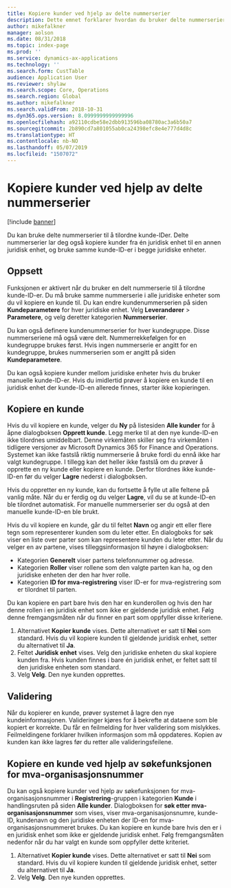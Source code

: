 ```yaml
---
title: Kopiere kunder ved hjelp av delte nummerserier
description: Dette emnet forklarer hvordan du bruker delte nummerserier til å kopiere en kunde til en annen juridisk enhet og samtidig beholde samme kunde-ID.
author: mikefalkner
manager: aolson
ms.date: 08/31/2018
ms.topic: index-page
ms.prod: ''
ms.service: dynamics-ax-applications
ms.technology: ''
ms.search.form: CustTable
audience: Application User
ms.reviewer: shylaw
ms.search.scope: Core, Operations
ms.search.region: Global
ms.author: mikefalkner
ms.search.validFrom: 2018-10-31
ms.dyn365.ops.version: 8.0999999999999996
ms.openlocfilehash: a92110cdbe58e2dbb913596ba08780ac3a6b50a7
ms.sourcegitcommit: 2b890cd7a801055ab0ca24398efc8e4e777d4d8c
ms.translationtype: HT
ms.contentlocale: nb-NO
ms.lasthandoff: 05/07/2019
ms.locfileid: "1507072"
---
```

# <a name="copy-customers-by-using-shared-number-sequences"></a>Kopiere kunder ved hjelp av delte nummerserier

[!include [banner](../includes/banner.md)]

Du kan bruke delte nummerserier til å tilordne kunde-IDer. Delte nummerserier lar deg også kopiere kunder fra én juridisk enhet til en annen juridisk enhet, og bruke samme kunde-ID-er i begge juridiske enheter.

## <a name="setup"></a>Oppsett

Funksjonen er aktivert når du bruker en delt nummerserie til å tilordne kunde-ID-er. Du må bruke samme nummerserie i alle juridiske enheter som du vil kopiere en kunde til. Du kan endre kundenummerserien på siden **Kundeparametere** for hver juridiske enhet. Velg **Leverandører** \> **Parametere**, og velg deretter kategorien **Nummerserier**.

Du kan også definere kundenummerserier for hver kundegruppe. Disse nummerseriene må også være delt. Nummerrekkefølgen for en kundegruppe brukes først. Hvis ingen nummerserie er angitt for en kundegruppe, brukes nummerserien som er angitt på siden **Kundeparametere**.

Du kan også kopiere kunder mellom juridiske enheter hvis du bruker manuelle kunde-ID-er. Hvis du imidlertid prøver å kopiere en kunde til en juridisk enhet der kunde-ID-en allerede finnes, starter ikke kopieringen.

## <a name="copy-a-customer"></a>Kopiere en kunde

Hvis du vil kopiere en kunde, velger du **Ny** på listesiden **Alle kunder** for å åpne dialogboksen **Opprett kunde**. Legg merke til at den nye kunde-ID-en ikke tilordnes umiddelbart. Denne virkemåten skiller seg fra virkemåten i tidligere versjoner av Microsoft Dynamics 365 for Finance and Operations. Systemet kan ikke fastslå riktig nummerserie å bruke fordi du ennå ikke har valgt kundegruppe. I tillegg kan det heller ikke fastslå om du prøver å opprette en ny kunde eller kopiere en kunde. Derfor tilordnes ikke kunde-ID-en før du velger **Lagre** nederst i dialogboksen.

Hvis du oppretter en ny kunde, kan du fortsette å fylle ut alle feltene på vanlig måte. Når du er ferdig og du velger **Lagre**, vil du se at kunde-ID-en ble tilordnet automatisk. For manuelle nummerserier ser du også at den manuelle kunde-ID-en ble brukt.

Hvis du vil kopiere en kunde, går du til feltet **Navn** og angir ett eller flere tegn som representerer kunden som du leter etter. En dialogboks for søk viser en liste over parter som kan representere kunden du leter etter. Når du velger en av partene, vises tilleggsinformasjon til høyre i dialogboksen:

- Kategorien **Generelt** viser partens telefonnummer og adresse.
- Kategorien **Roller** viser rollene som den valgte parten kan ha, og den juridiske enheten der den har hver rolle.
- Kategorien **ID for mva-registrering** viser ID-er for mva-registrering som er tilordnet til parten.

Du kan kopiere en part bare hvis den har en kunderollen og hvis den har denne rollen i en juridisk enhet som ikke er gjeldende juridisk enhet. Følg denne fremgangsmåten når du finner en part som oppfyller disse kriteriene.

1. Alternativet **Kopier kunde** vises. Dette alternativet er satt til **Nei** som standard. Hvis du vil kopiere kunden til gjeldende juridisk enhet, setter du alternativet til **Ja**. 
2. Feltet **Juridisk enhet** vises. Velg den juridiske enheten du skal kopiere kunden fra. Hvis kunden finnes i bare én juridisk enhet, er feltet satt til den juridiske enheten som standard.
3. Velg **Velg**. Den nye kunden opprettes.

## <a name="validation"></a>Validering

Når du kopierer en kunde, prøver systemet å lagre den nye kundeinformasjonen. Valideringer kjøres for å bekrefte at dataene som ble kopiert er korrekte. Du får en feilmelding for hver validering som mislykkes. Feilmeldingene forklarer hvilken informasjon som må oppdateres. Kopien av kunden kan ikke lagres før du retter alle valideringsfeilene.

## <a name="copy-a-customer-by-using-tax-exempt-number-search-feature"></a>Kopiere en kunde ved hjelp av søkefunksjonen for mva-organisasjonsnummer

Du kan også kopiere kunder ved hjelp av søkefunksjonen for mva-organisasjonsnummer i **Registrering**-gruppen i kategorien **Kunde** i handlingsruten på siden **Alle kunder**. Dialogboksen for **søk etter mva-organisasjonsnummer** som vises, viser mva-organisasjonsnumre, kunde-ID, kundenavn og den juridiske enheten der ID-en for mva-organisasjonsnummeret brukes. Du kan kopiere en kunde bare hvis den er i en juridisk enhet som ikke er gjeldende juridisk enhet. Følg fremgangsmåten nedenfor når du har valgt en kunde som oppfyller dette kriteriet.

1. Alternativet **Kopier kunde** vises. Dette alternativet er satt til **Nei** som standard. Hvis du vil kopiere kunden til gjeldende juridisk enhet, setter du alternativet til **Ja**. 
2. Velg **Velg**. Den nye kunden opprettes.
